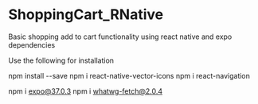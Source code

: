 # ShoppingCart_RNative
Basic shopping add to cart functionality using react native and expo dependencies

Use the following for installation

npm install --save
npm i react-native-vector-icons
npm i react-navigation

npm i expo@37.0.3
npm i whatwg-fetch@2.0.4

